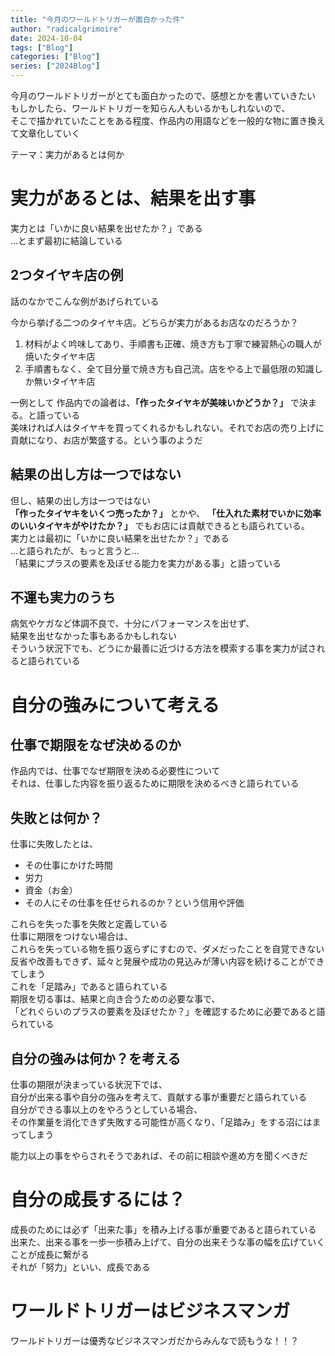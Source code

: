 ```yaml
---
title: "今月のワールドトリガーが面白かった件"
author: "radicalgrimoire"
date: 2024-10-04
tags: ["Blog"]
categories: ["Blog"]
series: ["2024Blog"]
---
```


今月のワールドトリガーがとても面白かったので、感想とかを書いていきたい  
もしかしたら、ワールドトリガーを知らん人もいるかもしれないので、  
そこで描かれていたことをある程度、作品内の用語などを一般的な物に置き換えて文章化していく  

テーマ：実力があるとは何か

# 実力があるとは、結果を出す事

実力とは「いかに良い結果を出せたか？」である  
…とまず最初に結論している  

## 2つタイヤキ店の例

話のなかでこんな例があげられている  

今から挙げる二つのタイヤキ店。どちらが実力があるお店なのだろうか？  

1. 材料がよく吟味してあり、手順書も正確、焼き方も丁寧で練習熱心の職人が焼いたタイヤキ店  
2. 手順書もなく、全て目分量で焼き方も自己流。店をやる上で最低限の知識しか無いタイヤキ店  

一例として 作品内での論者は、**「作ったタイヤキが美味いかどうか？」** で決まる。と語っている  
美味ければ人はタイヤキを買ってくれるかもしれない。それでお店の売り上げに貢献になり、お店が繁盛する。という事のようだ  

## 結果の出し方は一つではない

但し、結果の出し方は一つではない  
**「作ったタイヤキをいくつ売ったか？」** とかや、 **「仕入れた素材でいかに効率のいいタイヤキがやけたか？」** でもお店には貢献できるとも語られている。  
実力とは最初に「いかに良い結果を出せたか？」である  
…と語られたが、もっと言うと…  
「結果にプラスの要素を及ぼせる能力を実力がある事」と語っている  

## 不運も実力のうち

病気やケガなど体調不良で、十分にパフォーマンスを出せず、  
結果を出せなかった事もあるかもしれない  
そういう状況下でも、どうにか最善に近づける方法を模索する事を実力が試されると語られている  

# 自分の強みについて考える

## 仕事で期限をなぜ決めるのか

作品内では、仕事でなぜ期限を決める必要性について  
それは、仕事した内容を振り返るために期限を決めるべきと語られている  

## 失敗とは何か？

仕事に失敗したとは、  

* その仕事にかけた時間
* 労力
* 資金（お金）
* その人にその仕事を任せられるのか？という信用や評価

これらを失った事を失敗と定義している  
仕事に期限をつけない場合は、  
これらを失っている物を振り返らずにすむので、ダメだったことを自覚できない  
反省や改善もできず、延々と発展や成功の見込みが薄い内容を続けることができてしまう  
これを「足踏み」であると語られている  
期限を切る事は、結果と向き合うための必要な事で、  
「どれぐらいのプラスの要素を及ぼせたか？」を確認するために必要であると語られている  

## 自分の強みは何か？を考える

仕事の期限が決まっている状況下では、  
自分が出来る事や自分の強みを考えて、貢献する事が重要だと語られている  
自分ができる事以上のをやろうとしている場合、  
その作業量を消化できず失敗する可能性が高くなり、「足踏み」をする沼にはまってしまう

能力以上の事をやらされそうであれば、その前に相談や進め方を聞くべきだ

# 自分の成長するには？

成長のためには必ず「出来た事」を積み上げる事が重要であると語られている  
出来た、出来る事を一歩一歩積み上げて、自分の出来そうな事の幅を広げていくことが成長に繋がる  
それが「努力」といい、成長である

# ワールドトリガーはビジネスマンガ

ワールドトリガーは優秀なビジネスマンガだからみんなで読もうな！！？
